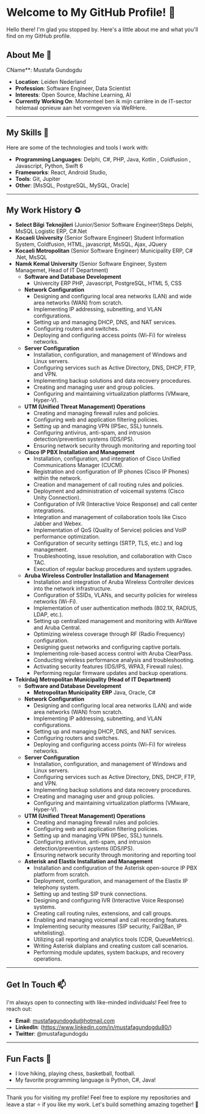 # Welcome to My GitHub Profile! 👋

Hello there! I'm glad you stopped by. Here's a little about me and what you'll find on my GitHub profile.

## About Me 🌟

CName**: Mustafa Gundogdu
- **Location**: Leiden Nederland
- **Profession**: Software Engineer, Data Scientist
- **Interests**: Open Source, Machine Learning, AI
- **Currently Working On**: Momenteel ben ik mijn carrière in de IT-sector helemaal opnieuw aan het vormgeven via WeRHere.

---

## My Skills 🚀

Here are some of the technologies and tools I work with:

- **Programming Languages**: Delphi, C#, PHP, Java, Kotlin , Coldfusion , Javascript, Python, Swift 6
- **Frameworks**: React, Android Studio, 
- **Tools**: Git, Jupiter
- **Other**: [MsSQL, PostgreSQL, MySQL, Oracle]

---
## My Work History ♻️
- **Select Bilgi Teknojileri** (Junior/Senior Software Engineer)Steps Delphi, MsSQL Logistic ERP, C#.Net 
- **Kocaeli University** (Senior Software Engineer) Student Information System, Coldfusion, HTML, javascript, MsSQL, Ajax, JQuery
- **Kocaeli Metropolitan** (Senior Software Engineer) Municipality ERP, C# .Net, MsSQL
- **Namık Kemal University** (Senior Software Engineer, System Managemet, Head of IT Department) 
    - **Software and Database Development**
        - Univercity ERP PHP, Javascript, PostgreSQL, HTML 5, CSS
    - **Network Configuration**
        - Designing and configuring local area networks (LAN) and wide area networks (WAN) from scratch.
        - Implementing IP addressing, subnetting, and VLAN configurations.
        - Setting up and managing DHCP, DNS, and NAT services.
        - Configuring routers and switches.
        - Deploying and configuring access points (Wi-Fi) for wireless networks.
    - **Server Configuration**
        - Installation, configuration, and management of Windows and Linux servers.
        - Configuring services such as Active Directory, DNS, DHCP, FTP, and VPN.
        - Implementing backup solutions and data recovery procedures.
        - Creating and managing user and group policies.
        - Configuring and maintaining virtualization platforms (VMware, Hyper-V).
    - **UTM (Unified Threat Management) Operations**
        - Creating and managing firewall rules and policies.
        - Configuring web and application filtering policies.
        - Setting up and managing VPN (IPSec, SSL) tunnels.
        - Configuring antivirus, anti-spam, and intrusion detection/prevention systems (IDS/IPS).
        - Ensuring network security through monitoring and reporting tool
    - **Cisco IP PBX Installation and Management**
        - Installation, configuration, and integration of Cisco Unified Communications Manager (CUCM).
        - Registration and configuration of IP phones (Cisco IP Phones) within the network.
        - Creation and management of call routing rules and policies.
        - Deployment and administration of voicemail systems (Cisco Unity Connection).
        - Configuration of IVR (Interactive Voice Response) and call center integrations.
        - Integration and management of collaboration tools like Cisco Jabber and Webex.
        - Implementation of QoS (Quality of Service) policies and VoIP performance optimization.
        - Configuration of security settings (SRTP, TLS, etc.) and log management.
        - Troubleshooting, issue resolution, and collaboration with Cisco TAC.
        - Execution of regular backup procedures and system upgrades.
    - **Aruba Wireless Controller Installation and Management**
        - Installation and integration of Aruba Wireless Controller devices into the network infrastructure.
        - Configuration of SSIDs, VLANs, and security policies for wireless networks (Wi-Fi).
        - Implementation of user authentication methods (802.1X, RADIUS, LDAP, etc.).
        - Setting up centralized management and monitoring with AirWave and Aruba Central.
        - Optimizing wireless coverage through RF (Radio Frequency) configuration.
        - Designing guest networks and configuring captive portals.
        - Implementing role-based access control with Aruba ClearPass.
        - Conducting wireless performance analysis and troubleshooting.
        - Activating security features (IDS/IPS, WPA3, Firewall rules).
        - Performing regular firmware updates and backup operations.
- **Tekirdağ Metropolitan Municipality (Head of IT Department)** 
  - **Software and Database Development**
      - **Metropolitan Municipality ERP** Java, Oracle, C#
  - **Network Configuration**
      - Designing and configuring local area networks (LAN) and wide area networks (WAN) from scratch.
      - Implementing IP addressing, subnetting, and VLAN configurations.
      - Setting up and managing DHCP, DNS, and NAT services.
      - Configuring routers and switches.
      - Deploying and configuring access points (Wi-Fi) for wireless networks.
  - **Server Configuration**
      - Installation, configuration, and management of Windows and Linux servers.
      - Configuring services such as Active Directory, DNS, DHCP, FTP, and VPN.
      - Implementing backup solutions and data recovery procedures.
      - Creating and managing user and group policies.
      - Configuring and maintaining virtualization platforms (VMware, Hyper-V).
  - **UTM (Unified Threat Management) Operations**
      - Creating and managing firewall rules and policies.
      - Configuring web and application filtering policies.
      - Setting up and managing VPN (IPSec, SSL) tunnels.
      - Configuring antivirus, anti-spam, and intrusion detection/prevention systems (IDS/IPS).
      - Ensuring network security through monitoring and reporting tool
  - **Asterisk and Elastix Installation and Management**
      - Installation and configuration of the Asterisk open-source IP PBX platform from scratch.
      - Deployment, configuration, and management of the Elastix IP telephony system.
      - Setting up and testing SIP trunk connections.
      - Designing and configuring IVR (Interactive Voice Response) systems.
      - Creating call routing rules, extensions, and call groups.
      - Enabling and managing voicemail and call recording features.
      - Implementing security measures (SIP security, Fail2Ban, IP whitelisting).
      - Utilizing call reporting and analytics tools (CDR, QueueMetrics).
      - Writing Asterisk dialplans and creating custom call scenarios.
      - Performing module updates, system backups, and recovery operations.
---

## Get In Touch 📫

I'm always open to connecting with like-minded individuals! Feel free to reach out:

- **Email**: mustafagundogdu@hotmail.com  
- **LinkedIn**: (https://www.linkedin.com/in/mustafagundogdu80/)
- **Twitter**: @mustafagundogdu

---

## Fun Facts 🎉

- I love hiking, playing chess, basketball, football.
- My favorite programming language is Python, C#, Java!

---

Thank you for visiting my profile! Feel free to explore my repositories and leave a star ⭐ if you like my work. Let's build something amazing together! 🚀
